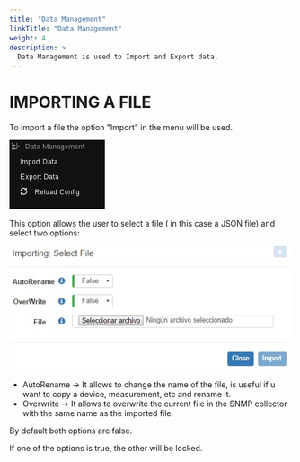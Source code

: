 ```yaml
---
title: "Data Management"
linkTitle: "Data Management"
weight: 4
description: >
  Data Management is used to Import and Export data.
---
```


# IMPORTING A FILE

To import a file the option "Import" in the menu will be used.

![Menu import](/webUI/DataManagement/import-export-select.jpg)

This option allows the user to select a file ( in this case a JSON file) and select two options:

![Import file](/webUI/DataManagement/import-file.jpg)

* AutoRename -> It allows to change the name of the file, is useful if u want to copy a device, measurement, etc and rename it.
* Overwrite -> It allows to overwrite the current file in the SNMP collector with the same name as the imported file.

By default both options are false.

If one of the options is true, the other will be locked.
